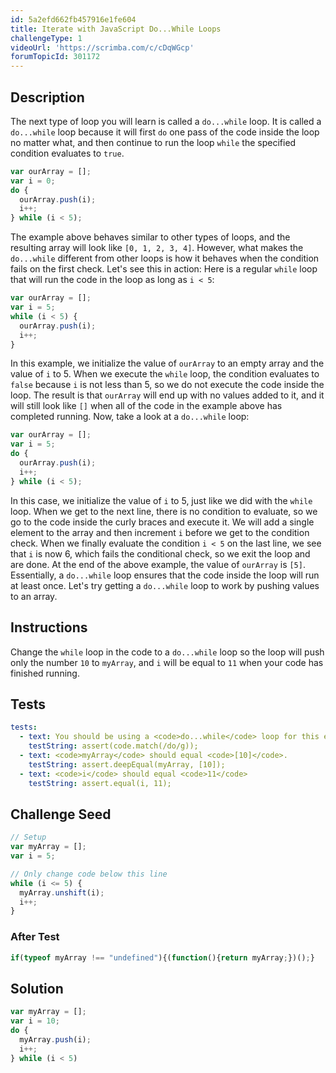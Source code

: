 ```yaml
---
id: 5a2efd662fb457916e1fe604
title: Iterate with JavaScript Do...While Loops
challengeType: 1
videoUrl: 'https://scrimba.com/c/cDqWGcp'
forumTopicId: 301172
---
```


## Description
<section id='description'>
The next type of loop you will learn is called a <code>do...while</code> loop.  It is called a <code>do...while</code> loop because it will first <code>do</code> one pass of the code inside the loop no matter what, and then continue to run the loop <code>while</code> the specified condition evaluates to <code>true</code>.

```js
var ourArray = [];
var i = 0;
do {
  ourArray.push(i);
  i++;
} while (i < 5);
```

The example above behaves similar to other types of loops, and the resulting array will look like <code>[0, 1, 2, 3, 4]</code>. However, what makes the <code>do...while</code> different from other loops is how it behaves when the condition fails on the first check. Let's see this in action:
Here is a regular <code>while</code> loop that will run the code in the loop as long as <code>i < 5</code>:

```js
var ourArray = []; 
var i = 5;
while (i < 5) {
  ourArray.push(i);
  i++;
}
```

In this example, we initialize the value of <code>ourArray</code> to an empty array and the value of <code>i</code> to 5. When we execute the <code>while</code> loop, the condition evaluates to <code>false</code> because <code>i</code> is not less than 5, so we do not execute the code inside the loop. The result is that <code>ourArray</code> will end up with no values added to it, and it will still look like <code>[]</code> when all of the code in the example above has completed running.
Now, take a look at a <code>do...while</code> loop:

```js
var ourArray = []; 
var i = 5;
do {
  ourArray.push(i);
  i++;
} while (i < 5);
```

In this case, we initialize the value of <code>i</code> to 5, just like we did with the <code>while</code> loop. When we get to the next line, there is no condition to evaluate, so we go to the code inside the curly braces and execute it.  We will add a single element to the array and then increment <code>i</code> before we get to the condition check. When we finally evaluate the condition <code>i < 5</code> on the last line, we see that <code>i</code> is now 6, which fails the conditional check, so we exit the loop and are done. At the end of the above example, the value of <code>ourArray</code> is <code>[5]</code>.
Essentially, a <code>do...while</code> loop ensures that the code inside the loop will run at least once.
Let's try getting a <code>do...while</code> loop to work by pushing values to an array.
</section>

## Instructions
<section id='instructions'>
Change the <code>while</code> loop in the code to a <code>do...while</code> loop so the loop will push only the number <code>10</code> to <code>myArray</code>, and <code>i</code> will be equal to <code>11</code> when your code has finished running.
</section>

## Tests
<section id='tests'>

```yml
tests:
  - text: You should be using a <code>do...while</code> loop for this exercise.
    testString: assert(code.match(/do/g));
  - text: <code>myArray</code> should equal <code>[10]</code>.
    testString: assert.deepEqual(myArray, [10]);
  - text: <code>i</code> should equal <code>11</code>
    testString: assert.equal(i, 11);
```

</section>

## Challenge Seed
<section id='challengeSeed'>

<div id='js-seed'>

```js
// Setup
var myArray = [];
var i = 5;

// Only change code below this line
while (i <= 5) {
  myArray.unshift(i);
  i++;
}
```

</div>


### After Test
<div id='js-teardown'>

```js
if(typeof myArray !== "undefined"){(function(){return myArray;})();}
```

</div>

</section>

## Solution
<section id='solution'>


```js
var myArray = [];
var i = 10;
do {
  myArray.push(i);
  i++;
} while (i < 5)
```

</section>
